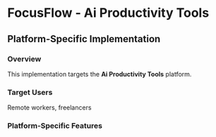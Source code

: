 # FocusFlow - Ai Productivity Tools

## Platform-Specific Implementation

### Overview
This implementation targets the **Ai Productivity Tools** platform.

### Target Users
Remote workers, freelancers

### Platform-Specific Features
